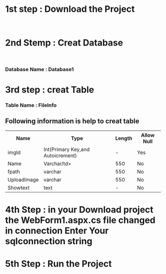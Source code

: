 <h1>1st step : Download the Project </h1><br>
<h1>2nd Stemp : Creat Database  </h1><br>
<h3>Database Name : Database1</h3>
<h1>3rd step : creat Table </h1>
<h3>Table Name : FileInfo</h3>
  <h2>Following information is help to creat table  </h2>
<table>
  <tr>
    <th>Name</th>
    <th>Type</th>
    <th>Length</th>
    <th>Allow Null</th>
  </tr>
  <tr><td>imgId</td>
  <td>Int(Primary Key,and Autoicrement)</td>
   <td>- </td>
    <td>Yes</td>
  </tr>
  <tr>
    <td>Name</td>
    <td>Varchar/td>
      <td>550</td>
    <td>No</td>
  </tr>
  <tr>
    <td>fpath</td>
    <td>varchar</td>
    <td>550</td>
    <td>No</td>
  </tr>
  <tr>
    <td>UploadImage</td>
    <td>varchar</td>
    <td>550</td>
    <td>No</td>
  </tr>
  <tr>
    <td>Showtext</td>
    <td>text</td>
    <td>-</td>
    <td>No</td>
  </tr>
</table>
<h1>4th Step : in your Download project the WebForm1.aspx.cs file changed in connection Enter Your sqlconnection string </h1>
<h1>5th Step : Run the Project</h1>

